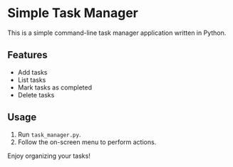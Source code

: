 # Simple Task Manager

This is a simple command-line task manager application written in Python.

## Features

- Add tasks
- List tasks
- Mark tasks as completed
- Delete tasks

## Usage

1. Run `task_manager.py`.
2. Follow the on-screen menu to perform actions.

Enjoy organizing your tasks!
